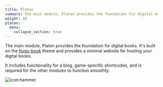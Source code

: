```yaml
---
title: Platen
summary: The main module, Platen provides the foundation for digital books.
weight: 10
platen:
  menu:
    collapse_section: true
---
```


The main module, Platen provides the foundation for digital books. It's built on the [hugo-book][01]
theme and provides a minimal website for hosting your digital books.

It includes functionality for a blog, game-specific shortcodes, and is required for the other
modules to function smoothly.

![icon:hammer](lucide)

[01]: https://github.com/alex-shpak/hugo-book
